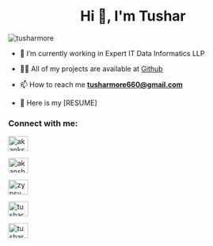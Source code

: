 <h1 align="center">Hi 👋, I'm Tushar</h1>
<!-- <h3 align="centre">I am a student currently I am trying to improve my skills. for which I am doing competitive programming.</h3> -->
<p align="left"> <img src="https://komarev.com/ghpvc/?username=tusharmore&label=Profile%20views&color=0e75b6&style=flat" alt="tusharmore" /> </p>



- 🔭 I’m currently working in Expert IT Data Informatics LLP

- 👨‍💻 All of my projects are available at [Github](https://twitter.com/Tusharm1377e)

- 📫 How to reach me **tusharmore660@gmail.com**

- 📄 Here is my [RESUME]

<!-- - 📄 Here is my [Portfolio](https://tusharmore.github.io/My__Portfolio/iPortfolio/index.html) -->


<h3 align="left">Connect with me:</h3>
<p align="left">
<a href="https://twitter.com/Tusharm1377" target="blank"><img align="center" src="https://raw.githubusercontent.com/rahuldkjain/github-profile-readme-generator/master/src/images/icons/Social/twitter.svg" alt="akankshabaishw1" height="30" width="40" /></a>

<a href="https://www.linkedin.com/in/tushar-more-717822140/" target="blank"><img align="center" src="https://raw.githubusercontent.com/rahuldkjain/github-profile-readme-generator/master/src/images/icons/Social/linked-in-alt.svg" alt="akansha-baishwade/" height="30" width="40" /></a>

<a href="https://www.instagram.com/mr_tushar_.more/" target="blank"><img align="center" src="https://raw.githubusercontent.com/rahuldkjain/github-profile-readme-generator/master/src/images/icons/Social/instagram.svg" alt="zypsy_akansha" height="30" width="40" /></a>

<a href="https://www.hackerrank.com/tusharmore660" target="blank"><img align="center" src="https://raw.githubusercontent.com/rahuldkjain/github-profile-readme-generator/master/src/images/icons/Social/hackerrank.svg" alt="tusharmore" height="30" width="40" /></a>


<a href="https://auth.geeksforgeeks.org/user/tusharmore660" target="blank"><img align="center" src="https://raw.githubusercontent.com/rahuldkjain/github-profile-readme-generator/master/src/images/icons/Social/geeks-for-geeks.svg" alt="tusharmore" height="30" width="40" /></a>
</p>
